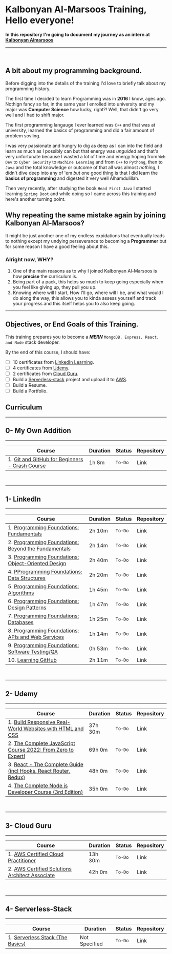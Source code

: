 # Kalbonyan Al-Marsoos Training, Hello everyone!

**In this repository I'm going to document my journey as an intern at [Kalbonyan Almarsoos](https://www.linkedin.com/company/%D9%83%D8%A7%D9%84%D8%A8%D9%86%D9%8A%D8%A7%D9%86-%D8%A7%D9%84%D9%85%D8%B1%D8%B5%D9%88%D8%B5/)**

---
<br>

## A bit about my programming background.

Before digging into the details of the training I'd love to briefly talk about my programming history.

The first time I decided to learn Programming was in **2016** I know, ages ago. Nothign fancy so far, in the same year I enrolled into university and my major was **Computer Science** how lucky, right?! Well, that didn't go very well and I had to shift major.

The first programming langauge I ever learned was ```C++``` and that was at university, learned the basics of programming and did a fair amount of problem sovling.

I was very passionate and hungry to dig as deep as I can into the field and learn as much as I possibly can but that energy was *unguided* and that's very unfortunate because I wasted a lot of time and energy hoping from ```Web Dev``` to ```Cyber Security``` to ```Machine Learning``` and from ```C++``` to ```Pythong```, then to ```Java``` and the total knowledge or outcome of that all was almost *nothing*, I didn't dive deep into any of 'em *but* one good thing is that I did learn the **basics of programming** and digested it very well Alhamdulillah.

Then very recently, after studying the book ```Head First Java``` I started learning ```Spring Boot``` and while doing so I came across this training and here's another turning point.

## Why repeating the same mistake again by joining Kalbonyan Al-Marsoos?

It might be just another one of my endless expidations that eventually leads to nothing except my undying perseverance to becoming a **Programmer** but for some reason I have a good feeling about this.

### Alright now, **WHY?**

1. One of the main reasons as to why I joined Kalbonyan Al-Marsoos is how **precise** the curriculum is.
2. Being part of a pack, this helps so much to keep going especially when you feel like giving up, they pull you up.
3. Knowing where will I start, How I'll go, where will I be, and what would I do along the way, this allows you to kinda assess yourself and track your progress and this itself helps you to also keep going.

---

## Objectives, or End Goals of this Training.

This training prepares you to become a ***MERN*** ```MongoDB, Express, React, and Node``` stack developer.

By the end of this course, I should have:

- [ ] 10 certificates from [LinkedIn Learning](https://www.linkedin.com/learning/?trk=nav_neptune_learning).
- [ ] 4 certificates from [Udemy](https://www.udemy.com/).
- [ ] 2 certificates from [Cloud Guru](https://acloudguru.com/).
-  [ ] Build a [Serverless-stack](https://serverless-stack.com/#guide) project and upload it to [AWS](https://aws.amazon.com/).
-  [ ] Build a Resume.
-  [ ] Build a Portfolio.

## Curriculum
---
0- My Own Addition
---
------------------------------
| Course | Duration | Status |Repository |
| ---------- | ----------   | ---------- |---------- |
| 1. [Git and GitHub for Beginners - Crash Course](https://www.youtube.com/watch?v=RGOj5yH7evk) | 1h 8m   | ```To-Do``` | Link |

<br>

---
1- LinkedIn
---
------------------------------
| Course | Duration | Status |Repository |
| ---------- | ----------   | ---------- |---------- |
| 1. [Programming Foundations: Fundamentals](https://www.linkedin.com/learning/programming-foundations-fundamentals-3) | 2h 10m   | ```To-Do``` | Link |
 | 2. [Programming Foundations: Beyond the Fundamentals](https://www.linkedin.com/learning/programming-foundations-beyond-the-fundamentals?contextUrn=urn%3Ali%3AlyndaLearningPath%3A56db2b643dd5596be4e4989b) | 2h 14m   | ```To-Do``` | Link |
 | 3. [Programming Foundations: Object-Oriented Design ](https://www.linkedin.com/learning/programming-foundations-object-oriented-design-3?contextUrn=urn%3Ali%3AlyndaLearningPath%3A56db2b643dd5596be4e4989b) | 2h 40m   | ```To-Do```| Link |
| 4. [PProgramming Foundations: Data Structures ](https://www.linkedin.com/learning/programming-foundations-data-structures-2?contextUrn=urn%3Ali%3AlyndaLearningPath%3A56db2b643dd5596be4e4989b) | 2h 20m   | ```To-Do```| Link |
 | 5. [Programming Foundations: Algorithms ](https://www.linkedin.com/learning/programming-foundations-algorithms?contextUrn=urn%3Ali%3AlyndaLearningPath%3A56db2b643dd5596be4e4989b) | 1h 45m   | ```To-Do```| Link |
  | 6. [Programming Foundations: Design Patterns ](https://www.linkedin.com/learning/programming-foundations-design-patterns-2?contextUrn=urn%3Ali%3AlyndaLearningPath%3A56db2b643dd5596be4e4989b) | 1h 47m   | ```To-Do```| Link |
 | 7. [Programming Foundations: Databases ](https://www.linkedin.com/learning/programming-foundations-databases-2) | 1h 25m   | ```To-Do```| Link |
 | 8. [Programming Foundations: APIs and Web Services ](https://www.linkedin.com/learning/programming-foundations-apis-and-web-services) | 1h 14m   | ```To-Do```| Link |
 | 9. [Programming Foundations: Software Testing/QA ](https://www.linkedin.com/learning/programming-foundations-software-testing-qa?contextUrn=urn%3Ali%3AlyndaLearningPath%3A56db2b643dd5596be4e4989b) | 0h 53m   | ```To-Do```| Link |
 | 10. [Learning GitHub ](https://www.linkedin.com/learning/learning-github) | 2h 11m   | ```To-Do```| Link |
 
<br>

---
 2- Udemy
 ---
------------------------------
| Course | Duration | Status | Repository|
| ---------- | ----------   | ---------- |---------- |
| 1. [Build Responsive Real-World Websites with HTML and CSS](https://www.udemy.com/course/design-and-develop-a-killer-website-with-html5-and-css3) | 37h 30m   | ```To-Do```| Link |
 | 2. [The Complete JavaScript Course 2022: From Zero to Expert!](https://www.udemy.com/course/the-complete-javascript-course/) | 69h 0m   | ```To-Do```| Link |
 | 3. [React - The Complete Guide (incl Hooks, React Router, Redux) ](https://www.udemy.com/course/react-the-complete-guide-incl-redux/) | 48h 0m   | ```To-Do```| Link |
| 4. [The Complete Node.js Developer Course (3rd Edition) ](https://www.udemy.com/course/the-complete-nodejs-developer-course-2/) | 35h 0m   | ```To-Do```| Link |
 
 <br>

 ---
 3- Cloud Guru
 ---
------------------------------
| Course | Duration | Status | Repository|
| ---------- | ----------   | ---------- |---------- |
| 1. [AWS Certified Cloud Practitioner](https://acloudguru.com/course/aws-certified-cloud-practitioner-2020) | 13h 30m   | ```To-Do```| Link |
 | 2. [AWS Certified Solutions Architect Associate](https://acloudguru.com/course/aws-certified-solutions-architect-associate-saa-c02-4KYV) | 42h 0m   | ```To-Do```| Link |

 <br>

 ---
4- Serverless-Stack
---
------------------------------
| Course | Duration | Status | Repository|
| ---------- | ----------   | ---------- |---------- |
| 1. [Serverless Stack (The Basics)](https://serverless-stack.com/#guide) | Not Specified   | ```To-Do```| Link|